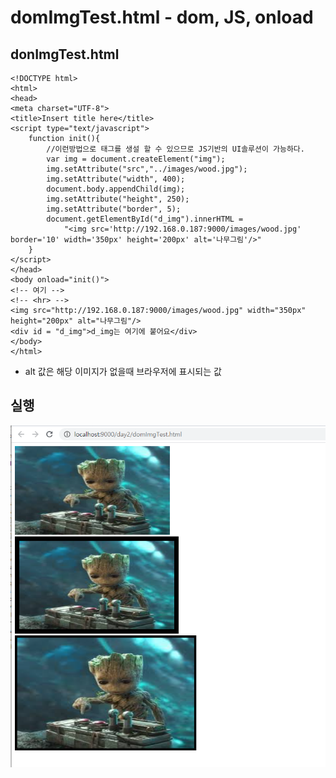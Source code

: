 # domImgTest.html - dom, JS, onload

## donImgTest.html

```markup
<!DOCTYPE html>
<html>
<head>
<meta charset="UTF-8">
<title>Insert title here</title>
<script type="text/javascript">
	function init(){
		//이런방법으로 태그를 생설 할 수 있으므로 JS기반의 UI솔루션이 가능하다.
		var img = document.createElement("img");
		img.setAttribute("src","../images/wood.jpg");
		img.setAttribute("width", 400);
		document.body.appendChild(img);
		img.setAttribute("height", 250);
		img.setAttribute("border", 5);
		document.getElementById("d_img").innerHTML =
			"<img src='http://192.168.0.187:9000/images/wood.jpg' border='10' width='350px' height='200px' alt='나무그림'/>"
	}
</script>
</head>
<body onload="init()">
<!-- 여기 -->
<!-- <hr> -->
<img src="http://192.168.0.187:9000/images/wood.jpg" width="350px" height="200px" alt="나무그림"/>
<div id = "d_img">d_img는 여기에 붙어요</div>
</body>
</html>
```

* alt 값은 해당 이미지가 없을때 브라우저에 표시되는 값

## 실행

![](../../.gitbook/assets/4%20%2814%29.png)

